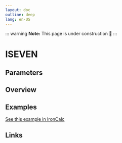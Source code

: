 ```yaml
---
layout: doc
outline: deep
lang: en-US
---
```


::: warning
**Note:** This page is under construction 🚧
:::

# ISEVEN

## Parameters

## Overview

## Examples

[See this example in IronCalc](https://app.ironcalc.com/?filename=iseven)

## Links